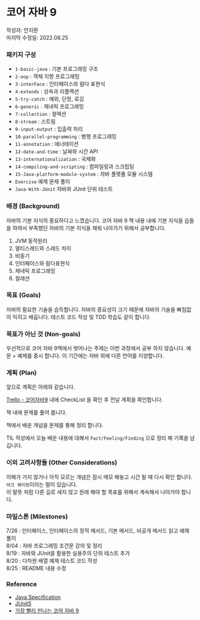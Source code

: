 # 코어 자바 9 

작성자: 안지환  
마지막 수정일: 2022.08.25

### 패키지 구성
 * `1-basic-java` : 기본 프로그래밍 구조
 * `2-oop` : 객체 지향 프로그래밍
 * `3-interFace` : 인터페이스와 람다 표현식
 * `4-extends` : 상속과 리플렉션
 * `5-try-catch` : 예외, 단정, 로깅
 * `6-generic` : 제네릭 프로그래밍
 * `7-collection` : 컬렉션
 * `8-stream` : 스트림
 * `9-input-output` : 입출력 처리
 * `10-parallel-programming` : 병행 프로그래밍
 * `11-annotation` : 애너테이션
 * `12-date-and-time` : 날짜와 시간 API
 * `13-internationalization` : 국제화
 * `14-compiling-and-scripting` : 컴파일링과 스크립팅
 * `15-Java-platform-module-system` : 자바 플랫폼 모듈 시스템
 * `Exercise` 예제 문제 풀이
 * `Java-With-JUnit` 자바와 JUnit 단위 테스트 

### 배경 (Background)
자바의 기본 지식의 중요하다고 느꼈습니다. 코어 자바 9 책 내용 내에 기본 지식을 습들을 하여서 부족했던 자바의 기본 지식을 채워 나아가기 위해서 공부합니다.  
1. JVM 동작원리 
2. 멀티스레드와 스레드 차이
3. 비동기
4. 인터페이스와 람다표현식
5. 제네릭 프로그래밍
6. 컬레션


### 목표 (Goals)
자바의 필요한 기술을 습득합니다. 자바의 중요성이 크기 때문에 자바의 기술을 빠짐없이 익히고 배웁니다.
테스트 코드 작성 및 TDD 학습도 같이 합니다.


### 목표가 아닌 것 (Non-goals)
우선적으로 코어 자바 9책에서 벗어나는 주제는 이번 과정에서 공부 하지 않습니다. 예문 + 예제를 중시 합니다.
이 기간에는 자바 외에 다른 언어를 지양합니다. 


### 계획 (Plan)
앞으로 계획은 아래와 같습니다.

[Trello - 코어자바9](https://trello.com/c/It5nwuui) 내에 CheckList 을 확인 후 전날 계획을 확인합니다.    

책 내에 문제를 풀어 봅니다.  

책에서 배운 개념을 문제를 통해 정리 합니다.  

TIL 작성에서 오늘 배운 내용에 대해서 `Fact/Feeling/Finding` 으로 정리 해 기록을 남깁니다.

### 이외 고려사항들 (Other Considerations)
이해가 가지 않거나 아직 모르는 개념은 잠시 메모 해놓고 시간 될 때 다시 확인 합니다.  
`야크 쉐이빙`이라는 말이 있습니다.   
이 말뜻 처럼 다른 길로 세지 않고 원래 해야 할 목표를 위해서 계속해서 나아가야 합니다.

### 마일스톤 (Milestones)

7/26 : 인터페이스, 인터페이스의 정적 메서드, 기본 메서드, 비공개 메서드 읽고 예제 풀이  
8/04 : 자바 프로그래밍 조건문 강의 및 정리  
8/19 : 자바와 JUnit을 활용한 실용주의 단위 테스트 추가  
8/20 : 다차원 배열 예제 테스트 코드 작성  
8/25 : README 내용 수정

### Reference

* [Java Specification](https://docs.oracle.com/javase/specs/jls/se17/html/index.html)
* [JUnit5](https://junit.org/junit5/docs/current/user-guide/#overview)
* [가장 빨리 만나는 코어 자바 9](http://aladin.kr/p/S1dt8)

